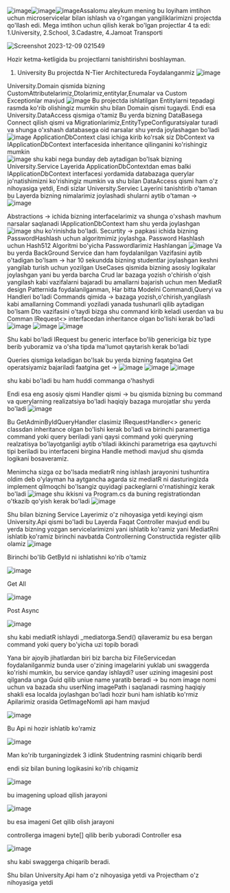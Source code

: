 ![image](https://github.com/Berdikulov-571/Exam-Microservice/assets/125897994/378477af-ffa8-49bb-bae0-52ae31de883c)![image](https://github.com/Berdikulov-571/Exam-Microservice/assets/125897994/db8f797e-7590-416e-be52-3c4165f09aaa)![image](https://github.com/Berdikulov-571/Exam-Microservice/assets/125897994/675958a3-f56e-44f5-8460-292c01d4c47b)Assalomu aleykum mening bu loyiham imtihon uchun microservicelar bilan ishlash va o'rgangan yangiliklarimizni projectda qo'llash edi.
Mega imtihon uchun qilish kerak bo'lgan projectlar 4 ta edi: 1.University, 2.School, 3.Cadastre, 4.Jamoat Transporti

![Screenshot 2023-12-09 021549](https://github.com/Berdikulov-571/Exam-Microservice/assets/125897994/fb7889d6-85c8-4e3f-ab1a-839ff071ae85)

Hozir ketma-ketligida bu projectlarni tanishtirishni boshlayman. 
1. University
Bu projectda N-Tier Architectureda Foydalanganmiz
![image](https://github.com/Berdikulov-571/Exam-Microservice/assets/125897994/2c65b3e3-5bbe-4b35-bebe-dc2767828477)

University.Domain qismida bizning CustomAttributelarimiz,Dtolarimiz,entitylar,Enumalar va Custom Exceptionlar mavjud 
![image](https://github.com/Berdikulov-571/Exam-Microservice/assets/125897994/8a082de0-eb0a-42eb-9540-4104709c4533)
Bu projectda ishlatilgan Entitylarni tepadagi rasmda ko'rib olishingiz mumkin shu bilan Domain qismi tugaydi. Endi esa University.DataAccess qismiga o'tamiz Bu yerda bizning DataBasega Connect qilish qismi va Migrationlarimiz,EntityTypeConfiguratsiyalar turadi va shunga o'xshash databasega oid narsalar shu yerda joylashagan bo'ladi 
![image](https://github.com/Berdikulov-571/Exam-Microservice/assets/125897994/cbafac72-e978-4bc0-90ea-030091b6280f) ApplicationDbContext clasi ichiga kirib ko'rsak siz DbContext va IApplicationDbContext interfacesida inheritance qilinganini ko'rishingiz mumkin  
![image](https://github.com/Berdikulov-571/Exam-Microservice/assets/125897994/4edf0ff8-b336-4555-87d2-7582b499ec2a)
shu kabi nega bunday deb aytadigan bo'lsak bizning University.Service Layerida ApplicationDbContextdan emas balki IApplicationDbContext interfacesi yordamida databazaga querylar jo'natishimizni ko'rishingiz mumkin va shu bilan DataAccess qismi ham o'z nihoyasiga yetdi,
Endi sizlar University.Serviec Layerini tanishtirib o'taman bu Layerda bizning nimalarimiz joylashadi shularni aytib o'taman ->  
![image](https://github.com/Berdikulov-571/Exam-Microservice/assets/125897994/6aaf192a-6417-4e4e-ad16-f82383fa29a9)

Abstractions -> ichida bizning interfacelarimiz va shunga o'xshash mavhum narsalar saqlanadi IApplicationDbContext ham shu yerda joylashgan
![image](https://github.com/Berdikulov-571/Exam-Microservice/assets/125897994/78dba1ca-3583-48e6-a312-d90598bb75f4)
shu ko'rinishda bo'ladi.
Securtity -> papkasi ichida bizning PasswordHashlash uchun algoritmimiz joylashga. Password Hashlash uchun Hash512 Algoritmi bo'yicha Passwordlarimiz Hashlangan
![image](https://github.com/Berdikulov-571/Exam-Microservice/assets/125897994/b09d0203-1b05-402c-8a82-c77e0e5075bf)
Va bu yerda BackGround Service dan ham foydalanilgan Vazifasini aytib o'tadigan bo'lsam -> har 10 sekundda bizning studentlar joylashgan keshni yangilab turish uchun yozilgan 
UseCases qismida bizning asosiy logikalar joylashgan  yani bu yerda barcha Crud lar bazaga yozish o'chirish o'qish yangilash kabi vazifalarni bajaradi bu amallarni bajarish uchun men MediatR design Patternida foydalanilganman, Har bitta Modelni Commandi,Queryi va Handleri bo'ladi Commands qimida -> bazaga yozish,o'chirish,yangilash kabi amallarning Commandi yoziladi yanada tushunarli qilib aytadigan bo'lsam Dto vazifasini o'taydi bizga shu command kirib keladi userdan va bu Comman IRequest<> interfacedan inheritance olgan bo'lishi kerak bo'ladi 
![image](https://github.com/Berdikulov-571/Exam-Microservice/assets/125897994/89da5233-8818-40a9-a260-d1e17ff85931)
![image](https://github.com/Berdikulov-571/Exam-Microservice/assets/125897994/b322364f-4c50-400b-8cba-a8a8515bb76d)
![image](https://github.com/Berdikulov-571/Exam-Microservice/assets/125897994/7df999a2-9b96-4c43-9dec-f241fd269e7d)

Shu kabi bo'ladi IRequest bu generic interface bo'lib genericiga biz type berib yuboramiz va o'sha tipda ma'lumot qaytarish kerak bo'ladi

Queries qismiga keladigan bo'lsak bu yerda bizning faqatgina Get operatsiyamiz bajariladi faatgina get -> 
![image](https://github.com/Berdikulov-571/Exam-Microservice/assets/125897994/f7492f8b-f6cd-48c3-a214-75d8c3a24381)
![image](https://github.com/Berdikulov-571/Exam-Microservice/assets/125897994/7b03ce6a-7a22-410b-8faf-227b7e70cc52)
![image](https://github.com/Berdikulov-571/Exam-Microservice/assets/125897994/4b2fa9dd-28b7-46db-81b5-701b8784e867)

shu kabi bo'ladi bu ham huddi commanga o'hashydi

Endi esa eng asosiy qismi Handler qismi -> bu qismida bizning bu command va querylarning realizatsiya bo'ladi haqiqiy bazaga murojatlar shu yerda bo'ladi 
![image](https://github.com/Berdikulov-571/Exam-Microservice/assets/125897994/b29b605e-5ff6-4b4f-b7ae-fddbd06ce4fc)

Bu GetAdminByIdQueryHandler clasimiz IRequestHandler<> generic classdan inheritance olgan bo'lishi kerak bo'ladi va birinchi paramertiga command yoki query beriladi yani qaysi command yoki queryning realzatisya bo'layotganligi aytib o'tiladi ikkinchi parametriga esa qaytuvchi tipi beriladi bu interfaceni birgina Handle methodi mavjud shu qismda logikani bosaveramiz.

Menimcha sizga oz bo'lsada mediatrR ning ishlash jarayonini tushuntira oldim deb o'ylayman ha aytgancha agarda siz mediatR ni dasturingizda implement qilmoqchi bo'lsangiz quyidagi packeglarni o'rnatishingiz kerak bo'ladi
![image](https://github.com/Berdikulov-571/Exam-Microservice/assets/125897994/b47167b8-712f-439d-80bc-494b387524b1)
shu ikkisni va Program.cs da buning registrationdan o'tkazib qo'yish kerak bo'ladi 
![image](https://github.com/Berdikulov-571/Exam-Microservice/assets/125897994/45643928-4d42-4f12-a658-0485e3e1ddae)

Shu bilan bizning Service Layerimiz o'z nihoyasiga yetdi keyingi qism University.Api qismi bo'ladi bu Layerda Faqat Controller mavjud endi bu yerda bizning yozgan servicelarimizni yani ishlatib ko'ramiz yani MediatRni ishlatib ko'ramiz birinchi navbatda Controllerning Constructida register qilib olamiz
![image](https://github.com/Berdikulov-571/Exam-Microservice/assets/125897994/2b558d9b-47d9-42f2-a7cd-de96f80f9be5)

Birinchi bo'lib GetById ni ishlatishni ko'rib o'tamiz 

![image](https://github.com/Berdikulov-571/Exam-Microservice/assets/125897994/78757fa7-6645-48cc-9ae6-9bded6bd1237)

Get All 

![image](https://github.com/Berdikulov-571/Exam-Microservice/assets/125897994/40a0a202-17f2-4567-9005-feaecc01800a)

Post Async

![image](https://github.com/Berdikulov-571/Exam-Microservice/assets/125897994/d80e678d-9bce-42ed-ad09-bfa80be47fc3)


shu kabi mediatR ishlaydi _mediatorga.Send() qilaveramiz bu esa bergan command yoki query bo'yicha uzi topib boradi

Yana bir ajoyib jihatlardan biri biz barcha biz FileServicedan foydalanilganmiz bunda user o'zining imagelarini yuklab uni swaggerda ko'rishi mumkin, bu service qanday ishlaydi? user uzining imagesini post qilganda unga Guid qilib uniue name yaratib beradi -> bu nom image nomi uchun va bazada shu userNing imagePath i saqlanadi rasming haqiqiy shakli esa localda joylashgan bo'ladi hozir buni ham ishlatib ko'rmiz 
Apilarimiz orasida GetImageNomli api ham mavjud

![image](https://github.com/Berdikulov-571/Exam-Microservice/assets/125897994/9b9c28b8-3557-420a-88b8-b0501617f436)

Bu Api ni hozir ishlatib ko'ramiz 

![image](https://github.com/Berdikulov-571/Exam-Microservice/assets/125897994/8fc0af9f-1c2f-42df-a3d1-242a0fa22224)

Man ko'rib turganingizdek 3 idlink Studentning rasmini chiqarib berdi 

endi siz bilan buning logikasini ko'rib chiqamiz

![image](https://github.com/Berdikulov-571/Exam-Microservice/assets/125897994/05975bba-600b-4e24-80fd-c841404db1fa)

bu imagening upload qilish jarayoni 

![image](https://github.com/Berdikulov-571/Exam-Microservice/assets/125897994/9261c293-feac-4547-91be-ed33e3b096be)

bu esa imageni Get qilib olish jarayoni 

controllerga imageni byte[] qilib berib yuboradi Controller esa 

![image](https://github.com/Berdikulov-571/Exam-Microservice/assets/125897994/420fbd00-e584-4bcc-a163-8848e4a8590c)

shu kabi swaggerga chiqarib beradi.

Shu bilan University.Api ham o'z nihoyasiga yetdi va Projectham o'z nihoyasiga yetdi

